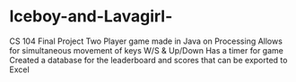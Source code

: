 # Iceboy-and-Lavagirl-
CS 104 Final Project
Two Player game made in Java on Processing 
Allows for simultaneous movement of keys W/S & Up/Down
Has a timer for game
Created a database for the leaderboard and scores that can be exported to Excel
